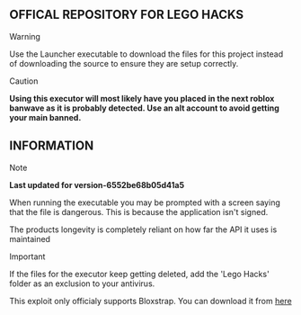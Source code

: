 ## OFFICAL REPOSITORY FOR LEGO HACKS

> [!WARNING]  
> Use the Launcher executable to download the files for this project instead of downloading the source to ensure they are setup correctly.

> [!CAUTION]
> **Using this executor will most likely have you placed in the next roblox banwave as it is probably detected. Use an alt account to avoid getting your main banned.**

## INFORMATION

> [!NOTE]  
> **Last updated for version-6552be68b05d41a5**
> 
>When running the executable you may be prompted with a screen saying that the file is dangerous. This is because the application isn't signed.
> 
>The products longevity is completely reliant on how far the API it uses is maintained

> [!IMPORTANT]
> If the files for the executor keep getting deleted, add the 'Lego Hacks' folder as an exclusion to your antivirus.
>
> This exploit only officialy supports Bloxstrap. You can download it from [here](https://github.com/pizzaboxer/bloxstrap/tree/main)
